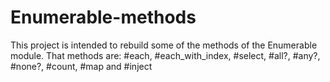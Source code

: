 # Enumerable-methods
This project is intended to rebuild some of the methods of the Enumerable module. That methods are: #each, #each_with_index, #select, #all?, #any?, #none?, #count, #map and #inject
